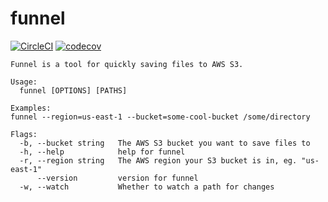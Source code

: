 # funnel

[![CircleCI](https://circleci.com/gh/timrourke/funnel.svg?style=svg)](https://circleci.com/gh/timrourke/funnel) [![codecov](https://codecov.io/gh/timrourke/funnel/branch/master/graph/badge.svg)](https://codecov.io/gh/timrourke/funnel)

```
Funnel is a tool for quickly saving files to AWS S3.

Usage:
  funnel [OPTIONS] [PATHS]

Examples:
funnel --region=us-east-1 --bucket=some-cool-bucket /some/directory

Flags:
  -b, --bucket string   The AWS S3 bucket you want to save files to
  -h, --help            help for funnel
  -r, --region string   The AWS region your S3 bucket is in, eg. "us-east-1"
      --version         version for funnel
  -w, --watch           Whether to watch a path for changes
```
